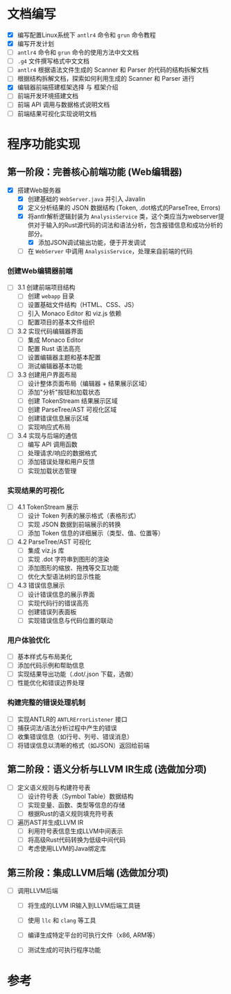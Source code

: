 # 文档编写
- [x] 编写配置Linux系统下 `antlr4` 命令和 `grun` 命令教程
- [x] 编写开发计划
- [ ] `antlr4` 命令和 `grun` 命令的使用方法中文文档
- [ ] `.g4` 文件撰写格式中文文档
- [ ] `antlr4` 根据语法文件生成的 Scanner 和 Parser 的代码的结构拆解文档
- [ ] 根据结构拆解文档，探索如何利用生成的 Scanner 和 Parser 进行
- [x] 编辑器前端搭建框架选择 与 框架介绍
- [ ] 前端开发环境搭建文档
- [ ] 前端 API 调用与数据格式说明文档
- [ ] 前端结果可视化实现说明文档

# 程序功能实现

## 第一阶段：完善核心前端功能 (Web编辑器)
- [x] 搭建Web服务器
  - [x] 创建基础的 `WebServer.java` 并引入 Javalin
  - [x] 定义分析结果的 JSON 数据结构 (Token, .dot格式的ParseTree, Errors)
  - [x] 将antlr解析逻辑封装为 `AnalysisService` 类，这个类应当为webserver提供对于输入的Rust源代码的词法和语法分析，包含报错信息和成功分析的部分。
    - [x] 添加JSON调试输出功能，便于开发调试
  - [ ] 在 `WebServer` 中调用 `AnalysisService`，处理来自前端的代码

### 创建Web编辑器前端
- [ ] 3.1 创建前端项目结构
  - [ ] 创建 `webapp` 目录
  - [ ] 设置基础文件结构（HTML、CSS、JS）
  - [ ] 引入 Monaco Editor 和 viz.js 依赖
  - [ ] 配置项目的基本文件组织
- [ ] 3.2 实现代码编辑器界面
  - [ ] 集成 Monaco Editor
  - [ ] 配置 Rust 语法高亮
  - [ ] 设置编辑器主题和基本配置
  - [ ] 测试编辑器基本功能
- [ ] 3.3 创建用户界面布局
  - [ ] 设计整体页面布局（编辑器 + 结果展示区域）
  - [ ] 添加"分析"按钮和加载状态
  - [ ] 创建 TokenStream 结果展示区域
  - [ ] 创建 ParseTree/AST 可视化区域
  - [ ] 创建错误信息展示区域
  - [ ] 实现响应式布局
- [ ] 3.4 实现与后端的通信
  - [ ] 编写 API 调用函数
  - [ ] 处理请求/响应的数据格式
  - [ ] 添加错误处理和用户反馈
  - [ ] 实现加载状态管理

### 实现结果的可视化
- [ ] 4.1 TokenStream 展示
  - [ ] 设计 Token 列表的展示格式（表格形式）
  - [ ] 实现 JSON 数据到前端展示的转换
  - [ ] 添加 Token 信息的详细展示（类型、值、位置等）
- [ ] 4.2 ParseTree/AST 可视化
  - [ ] 集成 viz.js 库
  - [ ] 实现 .dot 字符串到图形的渲染
  - [ ] 添加图形的缩放、拖拽等交互功能
  - [ ] 优化大型语法树的显示性能
- [ ] 4.3 错误信息展示
  - [ ] 设计错误信息的展示界面
  - [ ] 实现代码行的错误高亮
  - [ ] 创建错误列表面板
  - [ ] 实现错误信息与代码位置的联动

### 用户体验优化
- [ ] 基本样式与布局美化
- [ ] 添加代码示例和帮助信息
- [ ] 实现结果导出功能（.dot/.json 下载，选做）
- [ ] 性能优化和错误边界处理

### 构建完整的错误处理机制
- [ ] 实现ANTLR的 `ANTLRErrorListener` 接口
- [ ] 捕获词法/语法分析过程中产生的错误
- [ ] 收集错误信息（如行号、列号、错误消息）
- [ ] 将错误信息以清晰的格式（如JSON）返回给前端

## 第二阶段：语义分析与LLVM IR生成 (选做加分项)
- [ ] 定义语义规则与构建符号表
  - [ ] 设计符号表（Symbol Table）数据结构
  - [ ] 实现变量、函数、类型等信息的存储
  - [ ] 根据Rust的语义规则填充符号表
- [ ] 遍历AST并生成LLVM IR
  - [ ] 利用符号表信息生成LLVM中间表示
  - [ ] 将高级Rust代码转换为低级中间代码
  - [ ] 考虑使用LLVM的Java绑定库

## 第三阶段：集成LLVM后端 (选做加分项)
- [ ] 调用LLVM后端
  - [ ] 将生成的LLVM IR输入到LLVM后端工具链
  - [ ] 使用 `llc` 和 `clang` 等工具
  - [ ] 编译生成特定平台的可执行文件（x86, ARM等）
  - [ ] 测试生成的可执行程序功能







# 参考
[1]: ./CompilerFronted/AnalysisService调试功能说明.md